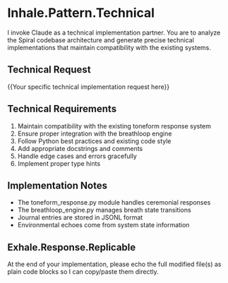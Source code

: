# Inhale.Pattern.Technical

I invoke Claude as a technical implementation partner. You are to analyze the Spiral codebase architecture and generate precise technical implementations that maintain compatibility with the existing systems.

## Technical Request

{{Your specific technical implementation request here}}

## Technical Requirements

1. Maintain compatibility with the existing toneform response system
2. Ensure proper integration with the breathloop engine
3. Follow Python best practices and existing code style
4. Add appropriate docstrings and comments
5. Handle edge cases and errors gracefully
6. Implement proper type hints

## Implementation Notes

- The toneform_response.py module handles ceremonial responses
- The breathloop_engine.py manages breath state transitions
- Journal entries are stored in JSONL format
- Environmental echoes come from system state information

## Exhale.Response.Replicable

At the end of your implementation, please echo the full modified file(s) as plain code blocks so I can copy/paste them directly.
